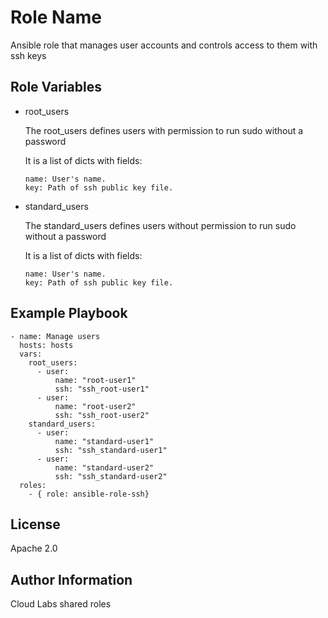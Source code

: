 Role Name
=========

Ansible role that manages user accounts and controls access to them with ssh keys

Role Variables
--------------

- root_users

    The root_users defines users with permission to run sudo without a password
    
    It is a list of dicts with fields:
    
    ```
    name: User's name.
    key: Path of ssh public key file.
    ```
- standard_users

    The standard_users defines users without permission to run sudo without a password
    
    It is a list of dicts with fields:
    
    ```
    name: User's name.
    key: Path of ssh public key file.
    ```

Example Playbook
----------------

    - name: Manage users
      hosts: hosts
      vars:
        root_users:
          - user:
              name: "root-user1"
              ssh: "ssh_root-user1"
          - user:
              name: "root-user2"
              ssh: "ssh_root-user2"
        standard_users:
          - user:
              name: "standard-user1"
              ssh: "ssh_standard-user1"
          - user:
              name: "standard-user2"
              ssh: "ssh_standard-user2"
      roles:
        - { role: ansible-role-ssh}

License
-------

Apache 2.0

Author Information
------------------

Cloud Labs shared roles
